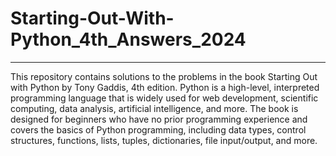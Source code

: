 # Starting-Out-With-Python_4th_Answers_2024

----------------------------------------------------------------------------------------------------------------------------------------------------------------------------------------------------------------------------------------------------------------------
This repository contains solutions to the problems in the book Starting Out with Python by Tony Gaddis, 4th edition. Python is a high-level, interpreted programming language that is widely used for web development, scientific computing, data analysis, artificial intelligence, and more. The book is designed for beginners who have no prior programming experience and covers the basics of Python programming, including data types, control structures, functions, lists, tuples, dictionaries, file input/output, and more.
